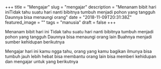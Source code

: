 +++
title = "Mengajar"
slug = "mengajar"
description = "Menanam bibit hari iniTidak tahu suatu hari nanti bibitnya tumbuh menjadi pohon yang tangguh Daunnya bisa menaungi orang"
date = "2018-11-09T20:31:38Z"
featured_image = ""
tags = "manusia"
draft = false
+++ 
 
Menanam bibit hari ini
Tidak tahu suatu hari nanti bibitnya tumbuh menjadi pohon yang tangguh 
Daunnya bisa menaungi orang lain
Buahnya menjadi sumber kehidupan berikutnya

Mengajar hari ini
kamu ngga tahu, orang yang kamu bagikan ilmunya
bisa tumbuh jauh lebih hebat
bisa membantu orang lain
bisa memberi kehidupan dan mengajar untuk yang berikutnya
